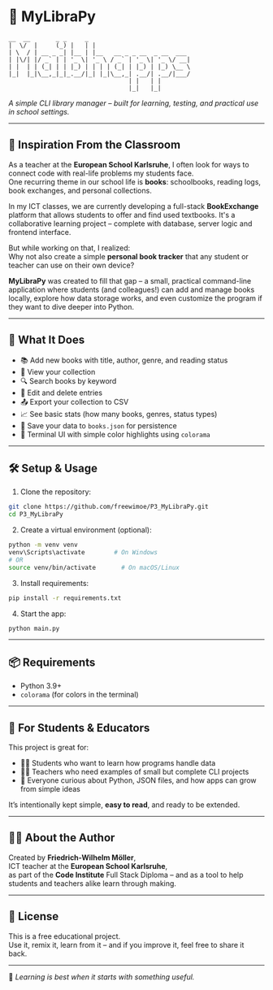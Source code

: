 # 📖 MyLibraPy

```text
__  __       _ _     _                           
|  \/  |     (_) |   | |                          
| \  / | __ _ _| |__ | |__   __ _ _ __  _ __  ___ 
| |\/| |/ _` | | '_ \| '_ \ / _` | '_ \| '_ \/ __|
| |  | | (_| | | |_) | | | | (_| | |_) | |_) \__ \
|_|  |_|\__,_|_|_.__/|_| |_|\__,_| .__/| .__/|___/
                                 | |   | |        
                                 |_|   |_|        
```

*A simple CLI library manager – built for learning, testing, and practical use in school settings.*

---

## 🎒 Inspiration From the Classroom

As a teacher at the **European School Karlsruhe**, I often look for ways to connect code with real-life problems my students face.  
One recurring theme in our school life is **books**: schoolbooks, reading logs, book exchanges, and personal collections.

In my ICT classes, we are currently developing a full-stack **BookExchange** platform that allows students to offer and find used textbooks. It's a collaborative learning project – complete with database, server logic and frontend interface.

But while working on that, I realized:  
Why not also create a simple **personal book tracker** that any student or teacher can use on their own device?

**MyLibraPy** was created to fill that gap – a small, practical command-line application where students (and colleagues!) can add and manage books locally, explore how data storage works, and even customize the program if they want to dive deeper into Python.

---

## 🚀 What It Does

- 📚 Add new books with title, author, genre, and reading status  
- 👀 View your collection  
- 🔍 Search books by keyword  
- 🧾 Edit and delete entries  
- 📤 Export your collection to CSV  
- 📈 See basic stats (how many books, genres, status types)  
- 💾 Save your data to `books.json` for persistence  
- 🌈 Terminal UI with simple color highlights using `colorama`

---

## 🛠️ Setup & Usage

1. Clone the repository:

```bash
git clone https://github.com/freewimoe/P3_MyLibraPy.git
cd P3_MyLibraPy
```

2. Create a virtual environment (optional):

```bash
python -m venv venv
venv\Scripts\activate        # On Windows
# OR
source venv/bin/activate       # On macOS/Linux
```

3. Install requirements:

```bash
pip install -r requirements.txt
```

4. Start the app:

```bash
python main.py
```

---

## 📦 Requirements

- Python 3.9+  
- `colorama` (for colors in the terminal)

---

## 🧪 For Students & Educators

This project is great for:
- 🧑‍🎓 Students who want to learn how programs handle data
- 👩‍🏫 Teachers who need examples of small but complete CLI projects
- 🧠 Everyone curious about Python, JSON files, and how apps can grow from simple ideas

It’s intentionally kept simple, **easy to read**, and ready to be extended.

---

## 👨‍🏫 About the Author

Created by **Friedrich-Wilhelm Möller**,  
ICT teacher at the **European School Karlsruhe**,  
as part of the **Code Institute** Full Stack Diploma – and as a tool to help students and teachers alike learn through making.

---

## 📜 License

This is a free educational project.  
Use it, remix it, learn from it – and if you improve it, feel free to share it back.

---

🧡 *Learning is best when it starts with something useful.*


